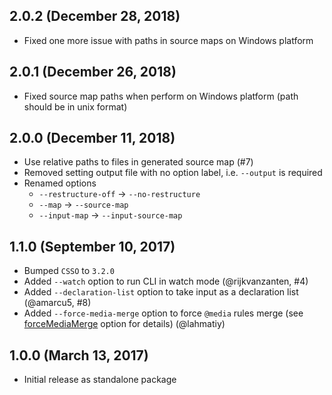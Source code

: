 ## 2.0.2 (December 28, 2018)

- Fixed one more issue with paths in source maps on Windows platform

## 2.0.1 (December 26, 2018)

- Fixed source map paths when perform on Windows platform (path should be in unix format)

## 2.0.0 (December 11, 2018)

- Use relative paths to files in generated source map (#7)
- Removed setting output file with no option label, i.e. `--output` is required
- Renamed options
    - `--restructure-off` → `--no-restructure`
    - `--map` → `--source-map`
    - `--input-map` → `--input-source-map`

## 1.1.0 (September 10, 2017)

- Bumped `CSSO` to `3.2.0`
- Added `--watch` option to run CLI in watch mode (@rijkvanzanten, #4)
- Added `--declaration-list` option to take input as a declaration list (@amarcu5, #8)
- Added `--force-media-merge` option to force `@media` rules merge (see [forceMediaMerge](https://github.com/css/csso#compressast-options) option for details) (@lahmatiy)

## 1.0.0 (March 13, 2017)

- Initial release as standalone package
